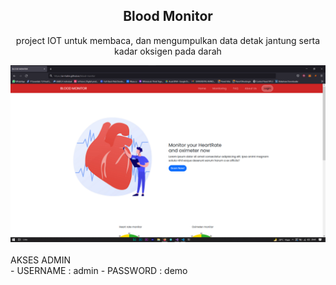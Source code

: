 <div align="center">
  <h2><b>Blood Monitor</b></h2>
 <p>
  project IOT untuk membaca, dan mengumpulkan data detak jantung serta kadar oksigen pada darah <br>
</p>
<img src="./img/home-page.png"/></img>
</div>

<br>
AKSES ADMIN
<br>
- USERNAME : admin
- PASSWORD : demo
